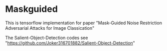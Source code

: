 # Maskguided
This is tensorflow implementation for paper "Mask-Guided Noise Restriction Adversarial Attacks for Image Classication"

The Salient-Object-Detection codes see "https://github.com/Joker316701882/Salient-Object-Detection"
